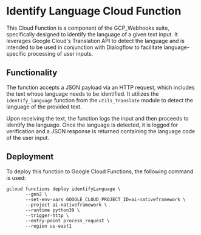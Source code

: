 # Identify Language Cloud Function

This Cloud Function is a component of the GCP_Webhooks suite, specifically designed to identify the language of a given text input. It leverages Google Cloud's Translation API to detect the language and is intended to be used in conjunction with Dialogflow to facilitate language-specific processing of user inputs.

## Functionality

The function accepts a JSON payload via an HTTP request, which includes the text whose language needs to be identified. It utilizes the `identify_language` function from the `utils_translate` module to detect the language of the provided text.

Upon receiving the text, the function logs the input and then proceeds to identify the language. Once the language is detected, it is logged for verification and a JSON response is returned containing the language code of the user input.

## Deployment

To deploy this function to Google Cloud Functions, the following command is used:
```
gcloud functions deploy identifyLanguage \
       --gen2 \
       --set-env-vars GOOGLE_CLOUD_PROJECT_ID=ai-nativeframework \
       --project ai-nativeframework \
       --runtime python39 \
       --trigger-http \
       --entry-point process_request \
       --region us-east1
```
